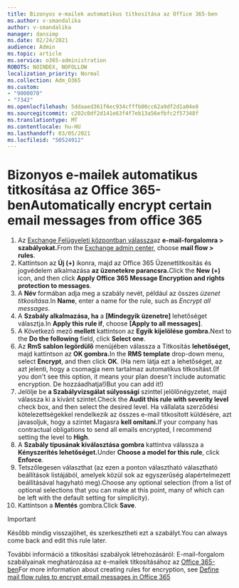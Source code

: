 ```yaml
---
title: Bizonyos e-mailek automatikus titkosítása az Office 365-ben
ms.author: v-smandalika
author: v-smandalika
manager: dansimp
ms.date: 02/24/2021
audience: Admin
ms.topic: article
ms.service: o365-administration
ROBOTS: NOINDEX, NOFOLLOW
localization_priority: Normal
ms.collection: Adm_O365
ms.custom:
- "9000078"
- "7342"
ms.openlocfilehash: 5ddaaed361f6ec934cfffb00cc62a9df2d1a04e8
ms.sourcegitcommit: c202c0df2d141e63f4f7eb13a56efbfc2f57348f
ms.translationtype: MT
ms.contentlocale: hu-HU
ms.lasthandoff: 03/05/2021
ms.locfileid: "50524912"
---
```

# <a name="automatically-encrypt-certain-email-messages-from-office-365"></a><span data-ttu-id="6ff1b-102">Bizonyos e-mailek automatikus titkosítása az Office 365-ben</span><span class="sxs-lookup"><span data-stu-id="6ff1b-102">Automatically encrypt certain email messages from office 365</span></span>

1. <span data-ttu-id="6ff1b-103">Az [Exchange Felügyeleti központban válassza](https://outlook.office365.com/ecp/)az **e-mail-forgalomra > szabályokat.**</span><span class="sxs-lookup"><span data-stu-id="6ff1b-103">From the [Exchange admin center](https://outlook.office365.com/ecp/), choose **mail flow > rules**.</span></span> 
2. <span data-ttu-id="6ff1b-104">Kattintson az **Új (+)** ikonra, majd az Office 365 Üzenettitkosítás és jogvédelem alkalmazása **az üzenetekre parancsra.**</span><span class="sxs-lookup"><span data-stu-id="6ff1b-104">Click the **New (+)** icon, and then click **Apply Office 365 Message Encryption and rights protection to messages**.</span></span>
3. <span data-ttu-id="6ff1b-105">A **Név** formában adja meg a szabály nevét, például az összes *üzenet titkosítása.*</span><span class="sxs-lookup"><span data-stu-id="6ff1b-105">In **Name**, enter a name for the rule, such as *Encrypt all messages*.</span></span>
4. <span data-ttu-id="6ff1b-106">A **Szabály alkalmazása, ha** a **[Mindegyik üzenetre]** lehetőséget választja.</span><span class="sxs-lookup"><span data-stu-id="6ff1b-106">In **Apply this rule if**, choose **[Apply to all messages]**.</span></span> 
5. <span data-ttu-id="6ff1b-107">A Következő mező **mellett** kattintson az **Egyik kijelölése gombra.**</span><span class="sxs-lookup"><span data-stu-id="6ff1b-107">Next to the **Do the following** field, click **Select one**.</span></span> 
6. <span data-ttu-id="6ff1b-108">Az **RmS sablon legördülő** menüjében válassza a Titkosítás **lehetőséget,** majd kattintson az **OK gombra.**</span><span class="sxs-lookup"><span data-stu-id="6ff1b-108">In the **RMS template** drop-down menu, select **Encrypt**, and then click **OK**.</span></span> <span data-ttu-id="6ff1b-109">(Ha nem látja ezt a lehetőséget, az azt jelenti, hogy a csomagja nem tartalmaz automatikus titkosítást.</span><span class="sxs-lookup"><span data-stu-id="6ff1b-109">(If you don't see this option, it means your plan doesn't include automatic encryption.</span></span> <span data-ttu-id="6ff1b-110">De hozzáadhatja!)</span><span class="sxs-lookup"><span data-stu-id="6ff1b-110">But you can add it!)</span></span>
7. <span data-ttu-id="6ff1b-111">Jelölje be **a Szabályvizsgálat súlyossági** szinttel jelölőnégyzetet, majd válassza ki a kívánt szintet.</span><span class="sxs-lookup"><span data-stu-id="6ff1b-111">Check the **Audit this rule with severity level** check box, and then select the desired level.</span></span> <span data-ttu-id="6ff1b-112">Ha vállalata szerződési kötelezettségekkel rendelkezik az összes e-mail titkosított küldésére, azt javasoljuk, hogy a szintet Magasra **kell omítani.**</span><span class="sxs-lookup"><span data-stu-id="6ff1b-112">If your company has contractual obligations to send all emails encrypted, I recommend setting the level to **High**.</span></span>
8. <span data-ttu-id="6ff1b-113">A **Szabály típusának kiválasztása gombra** kattintva válassza a **Kényszerítés lehetőséget.**</span><span class="sxs-lookup"><span data-stu-id="6ff1b-113">Under **Choose a model for this rule**, click **Enforce**.</span></span> 
9. <span data-ttu-id="6ff1b-114">Tetszőlegesen választhat (az ezen a ponton választható választható beállítások listájából, amelyek közül sok az egyszerűség alapértelmezett beállításával hagyható meg).</span><span class="sxs-lookup"><span data-stu-id="6ff1b-114">Choose any optional selection (from a list of optional selections that you can make at this point, many of which can be left with the default setting for simplicity).</span></span>
10. <span data-ttu-id="6ff1b-115">Kattintson a **Mentés** gombra.</span><span class="sxs-lookup"><span data-stu-id="6ff1b-115">Click **Save**.</span></span>

> [!IMPORTANT]
> <span data-ttu-id="6ff1b-116">Később mindig visszajöhet, és szerkesztheti ezt a szabályt.</span><span class="sxs-lookup"><span data-stu-id="6ff1b-116">You can always come back and edit this rule later.</span></span>

<span data-ttu-id="6ff1b-117">További információ a titkosítási szabályok létrehozásáról: E-mail-forgalom szabályainak meghatározása az e-mailek titkosításához az [Office 365-ben](https://docs.microsoft.com/microsoft-365/compliance/define-mail-flow-rules-to-encrypt-email)</span><span class="sxs-lookup"><span data-stu-id="6ff1b-117">For more information about creating rules for encryption, see [Define mail flow rules to encrypt email messages in Office 365](https://docs.microsoft.com/microsoft-365/compliance/define-mail-flow-rules-to-encrypt-email)</span></span>

